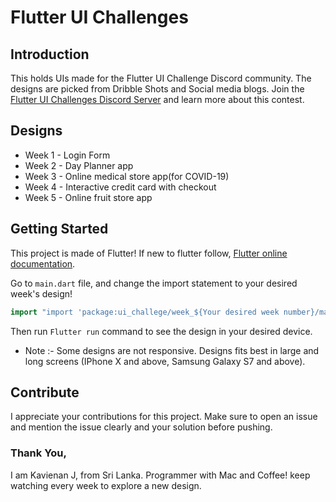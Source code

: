 # Flutter UI Challenges

## Introduction

This holds UIs made for the Flutter UI Challenge Discord community. The designs are picked from Dribble Shots and Social media blogs. Join the [Flutter UI Challenges Discord Server](https://discord.gg/p78nJXK) and learn more about this contest.

## Designs

- Week 1 - Login Form
- Week 2 - Day Planner app
- Week 3 - Online medical store app(for COVID-19)
- Week 4 - Interactive credit card with checkout
- Week 5 - Online fruit store app

## Getting Started

This project is made of Flutter! If new to flutter follow, [Flutter online documentation](https://flutter.dev/docs).

Go to `main.dart` file, and change the import statement to your desired week's design!

```dart
import "import 'package:ui_challege/week_${Your desired week number}/main_app.dart';"
```

Then run `Flutter run` command to see the design in your desired device. 
- Note :- Some designs are not responsive. Designs fits best in large and long screens (IPhone X and above, Samsung Galaxy S7 and above).

## Contribute
I appreciate your contributions for this project. Make sure to open an issue and mention the issue clearly and your solution before pushing.

### Thank You,
I am Kavienan J, from Sri Lanka. Programmer with Mac and Coffee! keep watching every week to explore a new design.